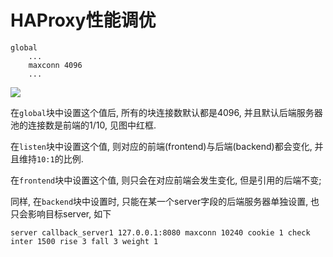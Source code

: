 # HAProxy性能调优

```
global
    ...
    maxconn 4096
    ...
```
![](http://img.generals.com/6d0a912b0cb482948024654cdc2663cc.png)

在`global`块中设置这个值后, 所有的块连接数默认都是4096, 并且默认后端服务器池的连接数是前端的1/10, 见图中红框.

在`listen`块中设置这个值, 则对应的前端(frontend)与后端(backend)都会变化, 并且维持`10:1`的比例.

在`frontend`块中设置这个值, 则只会在对应前端会发生变化, 但是引用的后端不变;

同样, 在`backend`块中设置时, 只能在某一个server字段的后端服务器单独设置, 也只会影响目标server, 如下

```
server callback_server1 127.0.0.1:8080 maxconn 10240 cookie 1 check inter 1500 rise 3 fall 3 weight 1
```
